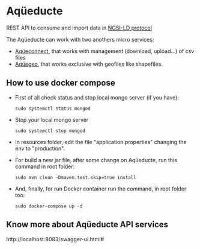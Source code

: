 # Aqüeducte

REST API to consume and import data in [NGSI-LD protocol](https://www.etsi.org/deliver/etsi_gs/CIM/001_099/009/01.01.01_60/gs_CIM009v010101p.pdf)

The Aqüeducte can work with two anothers micro services:
 
 - [Aqüeconnect](https://github.com/joaoGabriel55/Aqueconnect-Spring-HDFS), that works with management (download, upload...) of csv files
 - [Aqüegeo](https://github.com/joaoGabriel55/aqueducte-geo-data-py), that works exclusive with geofiles like shapefiles.

## How to use docker compose

- First of all check status and stop local mongo server (if you have):

    ``sudo systemctl status mongod``

- Stop your local mongo server

    ``sudo systemctl stop mongod``

- In resources folder, edit the file "application.properties" changing the env to "production".

- For build a new jar file, after some change on Aqüeducte, run this command in root folder:

    ``sudo mvn clean -Dmaven.test.skip=true install``

- And, finally, for run Docker container run the command, in root folder too:

    ``sudo docker-compose up -d``

## Know more about Aqüeducte API services

http://localhost:8083/swagger-ui.html#
